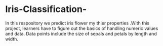 # Iris-Classification-
In this respository we predict iris flower my thier properties .With this project, learners have to figure out the basics of handling numeric values and data. Data points include the size of sepals and petals by length and width.
